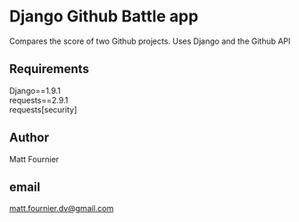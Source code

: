 Django Github Battle app
=============
Compares the score of two Github projects.
Uses Django and the Github API

Requirements
------------

Django==1.9.1</br>
requests==2.9.1</br>
requests[security]

Author
------
Matt Fournier

email
-----
matt.fournier.dv@gmail.com
